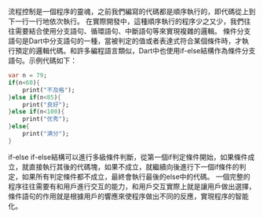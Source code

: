 流程控制是一個程序的靈魂，之前我們編寫的代碼都是順序執行的，即代碼從上到下一行一行地依次執行。
在實際開發中，這種順序執行的程序少之又少，我們往往需要結合使用分支語句、循環語句、中斷語句等來實現複雜的邏輯。
條件分支語句是Dart中分支語句的一種，當被判定的值或者表達式符合某個條件時，才執行預定的邏輯代碼。和許多編程語言類似，Dart中也使用if-else結構作為條件分支語句。示例代碼如下：
```dart
var n = 79;
if(n<60){
	print("不及格");
}else if(n<85){
	print("良好");
}else if(n<100){
	print("优秀");
}else{
	print("满分");
}
```
if-else if-else結構可以進行多級條件判斷，從第一個if判定條件開始，如果條件成立，就直接執行其後的代碼塊，如果不成立，就繼續向後進行下一個if條件的判定，如果所有判定條件都不成立，最終會執行最後的else中的代碼。
一個完整的程序往往需要有和用戶進行交互的能力，和用戶交互實際上就是讓用戶做出選擇，條件語句的作用就是根據用戶的響應來使程序做出不同的反應，實現程序的智能化。